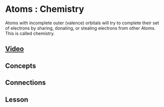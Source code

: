 # Atoms : Chemistry
Atoms with incomplete outer (valence) orbitals will try to complete their set of electrons by sharing, donating, or stealing electrons from other Atoms. This is called chemistry.

## [Video]()

## Concepts

## Connections

## Lesson
